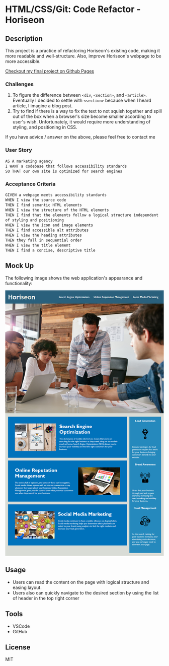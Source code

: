 # HTML/CSS/Git: Code Refactor - Horiseon

## Description

This project is a practice of refactoring Horiseon's existing code, making it more readable and well-structure. Also, improve Horiseon's webpage to be more accessible.  

[Checkout my final project on Github Pages](https://ryantrian.github.io/Horiseon-Refactoring-Challenge/)

### Challenges

1. To figure the difference between `<div`, `<section>`, and `<article>`. Eventually I decided to settle with `<section>` because when I heard article, I imagine a blog post.
2. Try to find if there is a way to fix the text to not squish together and spill out of the box when a browser's size become smaller according to user's wish. Unfortunately, it would require more understanding of styling, and positioning in CSS.

If you have advice / answer on the above, please feel free to contact me

### User Story

```
AS A marketing agency
I WANT a codebase that follows accessibility standards
SO THAT our own site is optimized for search engines
```

### Acceptance Criteria

```
GIVEN a webpage meets accessibility standards
WHEN I view the source code
THEN I find semantic HTML elements
WHEN I view the structure of the HTML elements
THEN I find that the elements follow a logical structure independent of styling and positioning
WHEN I view the icon and image elements
THEN I find accessible alt attributes
WHEN I view the heading attributes
THEN they fall in sequential order
WHEN I view the title element
THEN I find a concise, descriptive title
```

## Mock Up

The following image shows the web application's appearance and functionality:

![Mock Up](./assets/01-html-css-git-homework-demo.png)

## Usage

* Users can read the content on the page with logical structure and easing layout. 
* Users also can quickly navigate to the desired section by using the list of header in the top right corner

## Tools

* VSCode
* GitHub

## License

MIT
